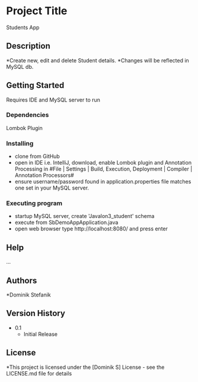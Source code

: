# Project Title

Students App

## Description

*Create new, edit and delete Student details.
*Changes will be reflected in MySQL db.

## Getting Started

Requires IDE and MySQL server to run

### Dependencies

Lombok Plugin

### Installing

* clone from GitHub
* open in IDE i.e. IntelliJ, download, enable Lombok plugin and Annotation Processing in #File | Settings | Build, Execution, Deployment | Compiler | Annotation Processors#
* ensure username/password found in application.properties file matches one set in your MySQL server.

### Executing program

* startup MySQL server, create 'Javalon3_student' schema
* execute from SbDemoAppApplication.java
* open web browser type http://localhost:8080/ and press enter

## Help

...

## Authors

*Dominik Stefanik

## Version History

* 0.1
    * Initial Release

## License

*This project is licensed under the [Dominik S] License - see the LICENSE.md file for details
